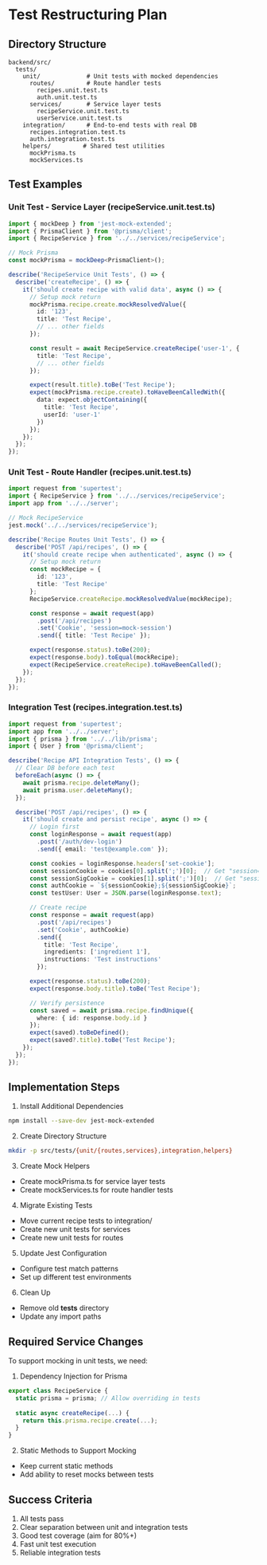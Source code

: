 # Test Restructuring Plan

## Directory Structure
```
backend/src/
  tests/              
    unit/             # Unit tests with mocked dependencies
      routes/         # Route handler tests
        recipes.unit.test.ts
        auth.unit.test.ts
      services/       # Service layer tests
        recipeService.unit.test.ts
        userService.unit.test.ts
    integration/      # End-to-end tests with real DB
      recipes.integration.test.ts
      auth.integration.test.ts
    helpers/         # Shared test utilities
      mockPrisma.ts
      mockServices.ts
```

## Test Examples

### Unit Test - Service Layer (recipeService.unit.test.ts)
```typescript
import { mockDeep } from 'jest-mock-extended';
import { PrismaClient } from '@prisma/client';
import { RecipeService } from '../../services/recipeService';

// Mock Prisma
const mockPrisma = mockDeep<PrismaClient>();

describe('RecipeService Unit Tests', () => {
  describe('createRecipe', () => {
    it('should create recipe with valid data', async () => {
      // Setup mock return
      mockPrisma.recipe.create.mockResolvedValue({
        id: '123',
        title: 'Test Recipe',
        // ... other fields
      });

      const result = await RecipeService.createRecipe('user-1', {
        title: 'Test Recipe',
        // ... other fields
      });

      expect(result.title).toBe('Test Recipe');
      expect(mockPrisma.recipe.create).toHaveBeenCalledWith({
        data: expect.objectContaining({
          title: 'Test Recipe',
          userId: 'user-1'
        })
      });
    });
  });
});
```

### Unit Test - Route Handler (recipes.unit.test.ts)
```typescript
import request from 'supertest';
import { RecipeService } from '../../services/recipeService';
import app from '../../server';

// Mock RecipeService
jest.mock('../../services/recipeService');

describe('Recipe Routes Unit Tests', () => {
  describe('POST /api/recipes', () => {
    it('should create recipe when authenticated', async () => {
      // Setup mock return
      const mockRecipe = {
        id: '123',
        title: 'Test Recipe'
      };
      RecipeService.createRecipe.mockResolvedValue(mockRecipe);

      const response = await request(app)
        .post('/api/recipes')
        .set('Cookie', 'session=mock-session')
        .send({ title: 'Test Recipe' });

      expect(response.status).toBe(200);
      expect(response.body).toEqual(mockRecipe);
      expect(RecipeService.createRecipe).toHaveBeenCalled();
    });
  });
});
```

### Integration Test (recipes.integration.test.ts)
```typescript
import request from 'supertest';
import app from '../../server';
import { prisma } from '../../lib/prisma';
import { User } from '@prisma/client';

describe('Recipe API Integration Tests', () => {
  // Clear DB before each test
  beforeEach(async () => {
    await prisma.recipe.deleteMany();
    await prisma.user.deleteMany();
  });

  describe('POST /api/recipes', () => {
    it('should create and persist recipe', async () => {
      // Login first
      const loginResponse = await request(app)
        .post('/auth/dev-login')
        .send({ email: 'test@example.com' });

      const cookies = loginResponse.headers['set-cookie'];
      const sessionCookie = cookies[0].split(';')[0];  // Get "session=value"
      const sessionSigCookie = cookies[1].split(';')[0];  // Get "session.sig=value"
      const authCookie = `${sessionCookie};${sessionSigCookie}`;
      const testUser: User = JSON.parse(loginResponse.text);

      // Create recipe
      const response = await request(app)
        .post('/api/recipes')
        .set('Cookie', authCookie)
        .send({
          title: 'Test Recipe',
          ingredients: ['ingredient 1'],
          instructions: 'Test instructions'
        });

      expect(response.status).toBe(200);
      expect(response.body.title).toBe('Test Recipe');

      // Verify persistence
      const saved = await prisma.recipe.findUnique({
        where: { id: response.body.id }
      });
      expect(saved).toBeDefined();
      expect(saved?.title).toBe('Test Recipe');
    });
  });
});
```

## Implementation Steps

1. Install Additional Dependencies
```bash
npm install --save-dev jest-mock-extended
```

2. Create Directory Structure
```bash
mkdir -p src/tests/{unit/{routes,services},integration,helpers}
```

3. Create Mock Helpers
- Create mockPrisma.ts for service layer tests
- Create mockServices.ts for route handler tests

4. Migrate Existing Tests
- Move current recipe tests to integration/
- Create new unit tests for services
- Create new unit tests for routes

5. Update Jest Configuration
- Configure test match patterns
- Set up different test environments

6. Clean Up
- Remove old __tests__ directory
- Update any import paths

## Required Service Changes

To support mocking in unit tests, we need:

1. Dependency Injection for Prisma
```typescript
export class RecipeService {
  static prisma = prisma; // Allow overriding in tests
  
  static async createRecipe(...) {
    return this.prisma.recipe.create(...);
  }
}
```

2. Static Methods to Support Mocking
- Keep current static methods
- Add ability to reset mocks between tests

## Success Criteria

1. All tests pass
2. Clear separation between unit and integration tests
3. Good test coverage (aim for 80%+)
4. Fast unit test execution
5. Reliable integration tests
